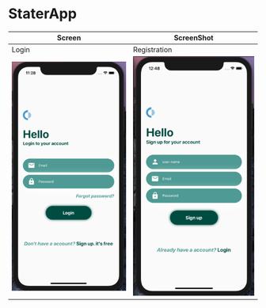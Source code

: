 # StaterApp

| Screen                                 | ScreenShot                                           |
| -------------------------------------- | ---------------------------------------------------- |
| Login                                  | Registration                                         |
| ![Login Screen](Screenshots/Login.png) | ![Registration Screen](Screenshots/registration.png) |
